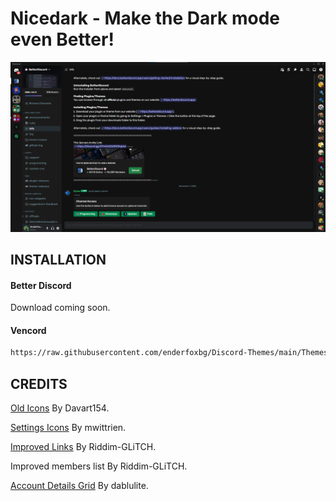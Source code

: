 # Nicedark - Make the Dark mode even Better!

![Preview](preview.png)
## INSTALLATION

#### Better Discord
Download coming soon.

#### Vencord
```bash
https://raw.githubusercontent.com/enderfoxbg/Discord-Themes/main/Themes/Nicedark/nicedark.theme.css
```
## CREDITS

[Old Icons](https://davart154.github.io/Themes/Icon%20Revert%202023/2023%20Icon%20Revert.css) By Davart154.

[Settings Icons](https://mwittrien.github.io/BetterDiscordAddons/Themes/_res/SettingsIcons.css) By mwittrien.

[Improved Links](https://github.com/Riddim-GLiTCH/Discord-CSS-Snippets/blob/main/snippets/Improved%20Links.md) By Riddim-GLiTCH.

Improved members list By Riddim-GLiTCH.

[Account Details Grid](https://dablulite.github.io/css-snippets/BetterModals/import.css) By dablulite.
